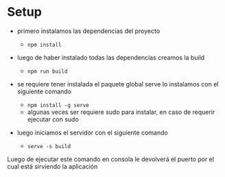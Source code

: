 # Setup

* primero instalamos las dependencias del proyecto
    * `npm install`
    

* luego de haber instalado todas las dependencias creamos la build
    * `npm run build`
    

* se requiere tener instalada el paquete global serve lo instalamos con el siguiente comando
    * `npm install -g serve`
    * algunas veces ser requiere sudo para instalar, en caso de requerir ejecutar con sudo



* luego iniciamos el servidor con el siguiente comando
    * `serve -s build`
      

 Luego de ejecutar este comando en consola le devolverá el puerto por el cual está sirviendo la aplicación